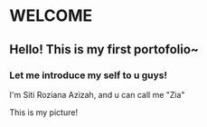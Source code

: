 # WELCOME
## Hello! This is my first portofolio~
### Let me introduce my self to u guys!
I'm Siti Roziana Azizah, and u can call me "Zia"

This is my picture!

